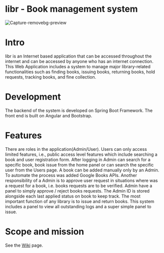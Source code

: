 # libr - Book management system
![Capture-removebg-preview](https://user-images.githubusercontent.com/74790139/120447662-7c6c1900-c393-11eb-8799-b6fb2ea7283d.png)

# Intro

libr is an Internet based application that can be accessed throughout the internet and can be accessed by anyone who has an internet connection.
This Web Application includes a system to manage major library-related functionalities such as finding books, issuing books, returning books, hold requests, tracking books, and fine collection.

# Development
The backend of the system is developed on Spring Boot Framework. The front end is built on Angular and Bootstrap.

# Features
There are roles in the application(Admin/User). Users can only access limited features, i.e., public access level features which include searching a book and user registration form. 
After logging in Admin can search for a specific book, book issue from the home panel or can search the specific user from the Users page. A book can be added manually only by an Admin. To automate the process was added Google Books APIs.
Another responsibility of a Admin is to approve user request in situations where was a request for a book, i.e. books requests are to be verified. Admin have a panel to simply approve / reject books requests. The Admin ID is stored alongside each last applied status on book to keep track. The most important function of any library is to issue and return books. This system includes a panel to view all outstanding logs and a super simple panel to issue.

# Scope and mission
See the [Wiki](//https://github.com/isd-soft/libr/wiki) page.
